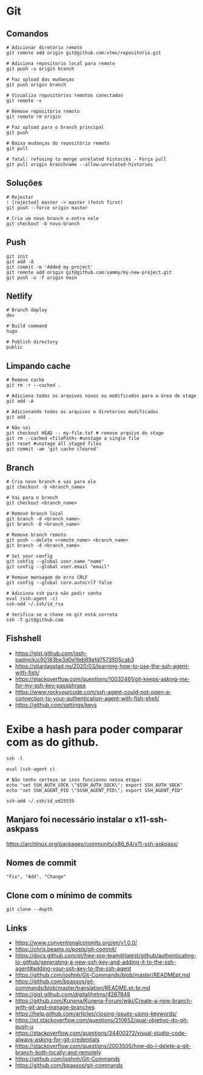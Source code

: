 # Git

## Comandos
```
# Adicionar diretório remoto
git remote add origin git@github.com:vtmx/repositorio.git

# Adiciona repositorio local para remoto
git push -u origin branch

# Faz upload das mudanças
git push origin branch

# Visualiza repositórios remotos conectados
git remote -v

# Remove repositório remoto
git remote rm origin

# Faz upload para o branch principal
git push

# Baixa mudanças do repositório remoto
git pull

# fatal: refusing to merge unrelated histories - Força pull
git pull origin branchname --allow-unrelated-histories
```

## Soluções
```
# Rejeitar
! [rejected] master -> master (fetch first)
git push --force origin master

# Cria um novo branch e entra nele
git checkout -b novo-branch
```

## Push
```
git init
git add -A
git commit -m 'Added my project'
git remote add origin git@github.com:sammy/my-new-project.git
git push -u -f origin main
```

## Netlify
```
# Branch deploy
dev

# Build command
hugo

# Publish directory
public
```

## Limpando cache
```
# Remove cache
git rm -r --cached .

# Adiciona todos os arquivos novos ou modificados para a área de stage
git add -A

# Adicionando todos os arquivos e diretorios modificados
git add .

# Não sei
git checkout HEAD -- my-file.txt # remove arquivo do stage
git rm --cached <filePath> #unstage a single file
git reset #unstage all staged files
git commit -am 'git cache cleared'
```

## Branch
```
# Cria novo branch e vai para ele
git checkout -b <branch_name>

# Vai para o branch
git checkout <branch_name>

# Remove branch local
git branch -d <branch_name>
git branch -D <branch_name>

# Remove branch remoto
git push --delete <remote_name> <branch_name>
git branch -d <branch_name>

# Set your config
git config --global user.name "name"
git config --global user.email "email"

# Remove mensagem de erro CRLF
git config --global core.autocrlf false

# Adiciona ssh para não pedir senha
eval (ssh-agent -c)
ssh-add ~/.ssh/id_rsa

# Verifica se a chave no git está correta
ssh -T git@github.com
```

## Fishshell
- https://gist.github.com/josh-padnick/c90183be3d0e1feb89afd7573505cab3
- https://stianlagstad.no/2020/03/learning-how-to-use-the-ssh-agent-with-fish/
- https://stackoverflow.com/questions/10032461/git-keeps-asking-me-for-my-ssh-key-passphrase
- https://www.rockyourcode.com/ssh-agent-could-not-open-a-connection-to-your-authentication-agent-with-fish-shell/
- https://github.com/settings/keys


# Exibe a hash para poder comparar com as do github.
```
ssh -l

eval (ssh-agent c)

# Não tenho certeza se isso funcionou nessa etapa:
echo "set SSH_AUTH_SOCK \"$SSH_AUTH_SOCK\"; export SSH_AUTH_SOCK"
echo "set SSH_AGENT_PID \"$SSH_AGENT_PID\"; export SSH_AGENT_PID"

ssh-add ~/.ssh/id_ed25519
```

## Manjaro foi necessário instalar o x11-ssh-askpass
https://archlinux.org/packages/community/x86_64/x11-ssh-askpass/

## Nomes de commit
```
"Fix", "Add", "Change"
```

## Clone com o mínimo de commits
```
git clone --depth
```

## Links
- https://www.conventionalcommits.org/en/v1.0.0/
- https://chris.beams.io/posts/git-commit/
- https://docs.github.com/pt/free-pro-team@latest/github/authenticating-to-github/generating-a-new-ssh-key-and-adding-it-to-the-ssh-agent#adding-your-ssh-key-to-the-ssh-agent
- https://github.com/joshnh/Git-Commands/blob/master/READMEpt.md
- https://github.com/bpassos/git-commands/blob/master/translation/README.pt-br.md
- https://gist.github.com/digitaljhelms/4287848
- https://github.com/Kunena/Kunena-Forum/wiki/Create-a-new-branch-with-git-and-manage-branches
- https://help.github.com/articles/closing-issues-using-keywords/
- https://pt.stackoverflow.com/questions/210652/qual-objetivo-do-git-push-u
- https://stackoverflow.com/questions/34400272/visual-studio-code-always-asking-for-git-credentials
- https://stackoverflow.com/questions/2003505/how-do-i-delete-a-git-branch-both-locally-and-remotely
- https://github.com/joshnh/Git-Commands
- https://github.com/bpassos/git-commands
